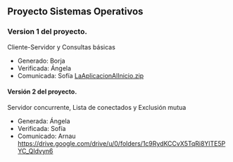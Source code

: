 ## Proyecto Sistemas Operativos

### Version 1 del proyecto.

Cliente-Servidor y Consultas básicas
- Generado: Borja
- Verificada: Ángela
- Comunicada: Sofía
[LaAplicacionAlInicio.zip](https://drive.google.com/file/d/1CGzKUEpYcVsDYQSZ07Y_-aM7VfKHawRY/view "LaAplicacionAlInicio.zip")

#### Versión 2 del proyecto.

Servidor concurrente, Lista de conectados y Exclusión mutua
- Generada: Ángela
- Verificada: Sofía
- Comunicado: Arnau
https://drive.google.com/drive/u/0/folders/1c9RydKCCvX5TqRi8YlTE5PYC_Qldvyn6
